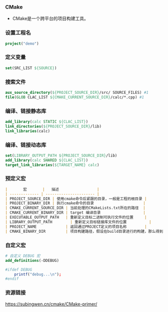 ### CMake
- CMake是一个跨平台的项目构建工具。

### 设置工程名
```cmake
project("demo")
```
### 定义变量
```cmake
set(SRC_LIST ${SOURCE})
```

### 搜索文件
```cmake
aux_source_directory(${PROJECT_SOURCE_DIR}/src/ SOURCE_FILES) #1
file(GLOB CLAC_LIST ${CMAKE_CURRENT_SOURCE_DIR}/calc/*.cpp) #1
```

### 编译、链接静态库
```cmake
add_library(calc STATIC ${CLAC_LIST})
link_directories(${PROJECT_SOURCE_DIR}/lib)
link_libraries(calc)
```

### 编译、链接动态库
```cmake
set(LIBRARY_OUTPUT_PATH ${PROJECT_SOURCE_DIR}/lib)
add_library(calc SHARED ${CLAC_LIST})
target_link_libraries(${TARGET_NAME} calc)
```

### 预定义宏
```markdown
|       宏       |   描述                 |
| ------------- | ---------------------- |
| PROJECT_SOURCE_DIR | 使用cmake命令后紧跟的目录，一般是工程的根目录 |
| PROJECT_BINARY_DIR | 执行cmake命令的目录                      |
| CMAKE_CURRENT_SOURCE_DIR | 当前处理的CMakeLists.txt所在的路径  |
| CMAKE_CURRENT_BINARY_DIR | target 编译目录                   |
| EXECUTABLE_OUTPUT_PATH   | 重新定义目标二进制可执行文件的位置     | 
| LIBRARY_OUTPUT_PATH	     | 重新定义目标链接库文件的位置          |
| PROJECT_NAME	           | 返回通过PROJECT定义的项目名称        |
| CMAKE_BINARY_DIR	       | 项目构建路径，假设在build目录进行的构建，那么得到build目录的路径 |
```

### 自定义宏
```cmake
# 自定义 DEBUG 宏
add_definitions(-DDEBUG)

#ifdef DEBUG
    printf("debug...\n");
#endif
```

### 资源链接

<https://subingwen.cn/cmake/CMake-primer/>
